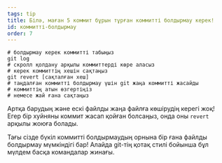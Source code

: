 ```yaml
---
tags: tip
title: Білә, маған 5 коммит бұрын тұрған коммитті болдырмау керек!
id: коммитті-болдырмау
order: 7
---
```


```git
# болдырмау керек коммитті табыңыз
git log
# скролл қолдану арқылы коммиттерді көре аласыз
# керек коммиттің хешін сақтаңыз
git revert [сақталған хеш]
# таңдалған коммитті болдырмау үшін git жаңа коммитті жасайды
# коммиттің атын өзгертіңіз
# немесе жай ғана сақтаңыз
```

Артқа барудың және ескі файлды жаңа файлға көшірудің керегі жоқ! Егер бір хуйняны коммит жасап қойған болсаңыз, онда оны `revert` арқылы жоюға болады.

Тағы сізде бүкіл коммитті болдырмаудың орнына бір ғана файлды болдырмау мүмкіндігі бар! Алайда git-тің қотақ стилі бойынша бұл мүлдем басқа командалар жинағы.
